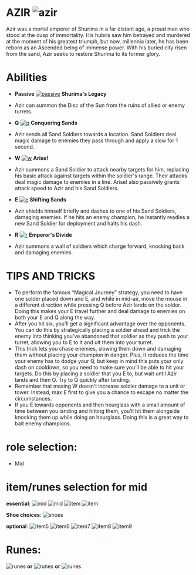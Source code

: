# AZIR ![azir](https://static.wikia.nocookie.net/leagueoflegends/images/7/77/Azir_OriginalSquare.png/revision/latest/scale-to-width-down/42?cb=20150402215409)

Azir was a mortal emperor of Shurima in a far distant age, a proud man who stood at the cusp of immortality. His hubris saw him betrayed and murdered at the moment of his greatest triumph, but now, millennia later, he has been reborn as an Ascended being of immense power. 
With his buried city risen from the sand, Azir seeks to restore Shurima to its former glory.

# Abilities
- **Passive** [![passive](https://ddragon.leagueoflegends.com/cdn/14.19.1/img/passive/Azir_Passive.png)](https://d28xe8vt774jo5.cloudfront.net/champion-abilities/0268/ability_0268_P1.mp4) **Shurima's Legacy** 
- Azir can summon the Disc of the Sun from the ruins of allied or enemy turrets.
  
- **Q** [![q](https://ddragon.leagueoflegends.com/cdn/14.19.1/img/spell/AzirQWrapper.png)](https://d28xe8vt774jo5.cloudfront.net/champion-abilities/0268/ability_0268_Q1.mp4) **Conquering Sands**
- Azir sends all Sand Soldiers towards a location. Sand Soldiers deal magic damage to enemies they pass through and apply a slow for 1 second.
  
- **W** [![w](https://ddragon.leagueoflegends.com/cdn/14.19.1/img/spell/AzirW.png)](https://d28xe8vt774jo5.cloudfront.net/champion-abilities/0268/ability_0268_W1.mp4) **Arise!**
- Azir summons a Sand Soldier to attack nearby targets for him, replacing his basic attack against targets within the soldier's range. Their attacks deal magic damage to enemies in a line. Arise! also passively grants attack speed to Azir and his Sand Soldiers.
  
- **E** [![e](https://ddragon.leagueoflegends.com/cdn/14.19.1/img/spell/AzirEWrapper.png)](https://d28xe8vt774jo5.cloudfront.net/champion-abilities/0268/ability_0268_E1.mp4) **Shifting Sands**
- Azir shields himself briefly and dashes to one of his Sand Soldiers, damaging enemies. If he hits an enemy champion, he instantly readies a new Sand Soldier for deployment and halts his dash.
  
- **R** [![r](https://ddragon.leagueoflegends.com/cdn/14.19.1/img/spell/AzirR.png)](https://d28xe8vt774jo5.cloudfront.net/champion-abilities/0268/ability_0268_R1.mp4) **Emperor's Divide**
- Azir summons a wall of soldiers which charge forward, knocking back and damaging enemies.

# TIPS AND TRICKS
- To perform the famous “Magical Journey” strategy, you need to have one solder placed down and E, and while in mid-air, move the mouse in a different direction while pressing Q before Azir lands on the solder. Doing this makes your E travel further and deal damage to enemies on both your E and Q along the way. 
- After you hit six, you’ll get a significant advantage over the opponents. You can do this by strategically placing a soldier ahead and trick the enemy into thinking you’ve abandoned that soldier as they push to your turret, allowing you to E to it and ult them into your turret. 
- This trick lets you chase enemies, slowing them down and damaging them without placing your champion in danger. Plus, it reduces the time your enemy has to dodge your Q, but keep in mind this puts your only dash on cooldown, so you need to make sure you’ll be able to hit your targets. Do this by placing a soldier that you E to, but wait until Azir lands and then Q. Try to Q quickly after landing. 
- Remember that maxing W doesn’t increase soldier damage to a unit or tower. Instead, max E first to give you a chance to escape no matter the circumstances. 
- If you E towards opponents and then hourglass with a small amount of time between you landing and hitting them, you’ll hit them alongside knocking them up while doing an hourglass. Doing this is a great way to bait enemy champions.

# role selection:
- Mid

# item/runes selection for mid
**essential**: 
![mid](https://static.wikia.nocookie.net/leagueoflegends/images/1/16/Nashor%27s_Tooth_item.png/revision/latest/scale-to-width-down/40?cb=20201029213416) 
![mid](https://static.wikia.nocookie.net/leagueoflegends/images/f/fd/Liandry%27s_Torment_item.png/revision/latest/scale-to-width-down/40?cb=20201118211533)
![item](https://static.wikia.nocookie.net/leagueoflegends/images/b/b5/Zhonya%27s_Hourglass_item.png/revision/latest/scale-to-width-down/40?cb=20201029203022) 
![item](https://static.wikia.nocookie.net/leagueoflegends/images/c/c5/Rabadon%27s_Deathcap_item.png/revision/latest/scale-to-width-down/40?cb=20201118205704)

**Shoe choices**:
![shoes](https://static.wikia.nocookie.net/leagueoflegends/images/6/60/Sorcerer%27s_Shoes_item.png/revision/latest/scale-to-width-down/40?cb=20201118210136)

**optional**: 
![item5](https://static.wikia.nocookie.net/leagueoflegends/images/0/03/Banshee%27s_Veil_item.png/revision/latest/scale-to-width-down/40?cb=20240915030006)
![item6](https://static.wikia.nocookie.net/leagueoflegends/images/b/bc/Shadowflame_item.png/revision/latest/scale-to-width-down/40?cb=20211020233741)
![item7](https://static.wikia.nocookie.net/leagueoflegends/images/6/65/Void_Staff_item.png/revision/latest/scale-to-width-down/40?cb=20221019173839)
![item8](https://static.wikia.nocookie.net/leagueoflegends/images/b/b2/Cryptbloom_item.png/revision/latest/scale-to-width-down/40?cb=20231207052436)
![item9](https://static.wikia.nocookie.net/leagueoflegends/images/1/15/Luden%27s_Companion_item.png/revision/latest/scale-to-width-down/40?cb=20231122033458)

# Runes:
![runes](https://static.wikia.nocookie.net/leagueoflegends/images/f/f2/Lethal_Tempo_rune.png/revision/latest/scale-to-width-down/52?cb=20171126182145) **or**
![runes](https://static.wikia.nocookie.net/leagueoflegends/images/2/20/Conqueror_rune.png/revision/latest/scale-to-width-down/52?cb=20180314225947) **or**
![runes](https://static.wikia.nocookie.net/leagueoflegends/images/d/d7/Summon_Aery_rune.png/revision/latest/scale-to-width-down/52?cb=20171126182228) 


